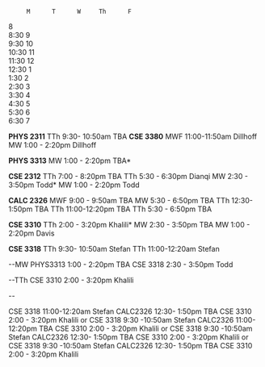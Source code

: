 
      
         M      T      W     Th      F
8    
8:30 
9    
9:30 
10   
10:30
11   
11:30
12   
12:30
1    
1:30 
2    
2:30 
3    
3:30 
4    
4:30 
5    
5:30 
6    
6:30 
7   

**PHYS 2311**
TTh 9:30- 10:50am       TBA
**CSE 3380**
MWF 11:00-11:50am       Dillhoff
MW  1:00 - 2:20pm       Dillhoff


  **PHYS 3313**
MW  1:00 - 2:20pm       TBA*

  **CSE 2312**
TTh 7:00 - 8:20pm       TBA
TTh 5:30 - 6:30pm       Dianqi
MW  2:30 - 3:50pm       Todd*
MW  1:00 - 2:20pm       Todd 

**CALC 2326**
MWF 9:00 - 9:50am       TBA
MW  5:30 - 6:50pm       TBA
TTh 12:30- 1:50pm       TBA 
TTh 11:00-12:20pm       TBA 
TTh 5:30 - 6:50pm       TBA 

  **CSE 3310**
TTh 2:00 - 3:20pm       Khalili*
MW  2:30 - 3:50pm       TBA
MW  1:00 - 2:20pm       Davis

**CSE 3318**
TTh 9:30- 10:50am       Stefan
TTh 11:00-12:20am       Stefan


--MW
PHYS3313    1:00 - 2:20pm       TBA
CSE 3318    2:30 - 3:50pm       Todd

--TTh
CSE 3310    2:00 - 3:20pm       Khalili


--

CSE 3318    11:00-12:20am       Stefan
CALC2326    12:30- 1:50pm       TBA 
CSE 3310    2:00 - 3:20pm       Khalili
    or
CSE 3318    9:30 -10:50am       Stefan
CALC2326    11:00-12:20pm       TBA 
CSE 3310    2:00 - 3:20pm       Khalili
    or
CSE 3318    9:30 -10:50am       Stefan
CALC2326    12:30- 1:50pm       TBA 
CSE 3310    2:00 - 3:20pm       Khalili
    or
CSE 3318    9:30 -10:50am       Stefan
CALC2326    12:30- 1:50pm       TBA 
CSE 3310    2:00 - 3:20pm       Khalili
